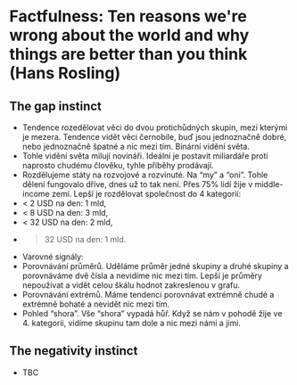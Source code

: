 # Factfulness: Ten reasons we're wrong about the world and why things are better than you think (Hans Rosling)
## The gap instinct
* Tendence rozedělovat věci do dvou protichůdných skupin, mezi kterými je mezera. Tendence vidět věci černobíle, buď jsou jednoznačně dobré, nebo jednoznačně špatné a nic mezi tím. Binární vidění světa.
* Tohle vidění světa milují novináři. Ideální je postavit miliardáře proti naprosto chudému člověku, tyhle příběhy prodávají. 
* Rozdělujeme státy na rozvojové a rozvinuté. Na “my” a “oni”. Tohle dělení fungovalo dříve, dnes už to tak není. Přes 75% lidí žije v middle-income zemí. Lepší je rozdělovat společnost do 4 kategorií:
* < 2 USD na den: 1 mld, 
* < 8 USD na den: 3 mld,
* < 32 USD na den: 2 mld,
* > 32 USD na den: 1 mld.
* Varovné signály:
* Porovnávání průměrů. Uděláme průměr jedné skupiny a druhé skupiny a porovnáváme dvě čísla a nevidíme nic mezi tím. Lepší je průměry nepoužívat a vidět celou škálu hodnot zakreslenou v grafu.
* Porovnávání extrémů. Máme tendenci porovnávat extrémně chudé a extrémně bohaté a nevidět nic mezi tím.
* Pohled “shora”. Vše “shora” vypadá hůř. Když se nám v pohodě žije ve 4. kategorii, vidíme skupinu tam dole a nic mezi námi a jimi.
## The negativity instinct
* TBC
